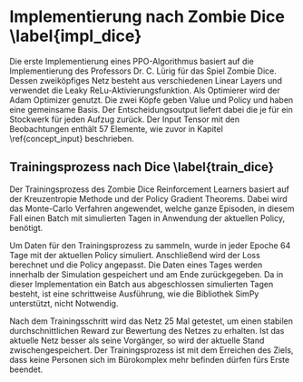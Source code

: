 # Implementierung nach Zombie Dice \label{impl_dice}

Die erste Implementierung eines PPO-Algorithmus basiert auf die Implementierung des Professors Dr. C. Lürig für das
Spiel Zombie Dice. Dessen zweiköpfiges Netz besteht aus verschiedenen Linear Layers und verwendet die Leaky
ReLu-Aktivierungsfunktion. Als Optimierer wird der Adam Optimizer genutzt. Die zwei Köpfe geben Value und Policy und
haben eine gemeinsame Basis. Der Entscheidungsoutput liefert dabei die je für ein Stockwerk für jeden Aufzug zurück. Der
Input Tensor mit den Beobachtungen enthält 57 Elemente, wie zuvor in Kapitel \ref{concept_input} beschrieben.

## Trainingsprozess nach Dice \label{train_dice}

Der Trainingsprozess des Zombie Dice Reinforcement Learners basiert auf der Kreuzentropie Methode und der Policy
Gradient Theorems. Dabei wird das Monte-Carlo Verfahren angewendet, welche ganze Episoden, in diesem Fall einen Batch
mit simulierten Tagen in Anwendung der aktuellen Policy, benötigt.

Um Daten für den Trainingsprozess zu sammeln, wurde in jeder Epoche 64 Tage mit der aktuellen Policy simuliert.
Anschließend wird der Loss berechnet und die Policy angepasst.
Die Daten eines Tages werden innerhalb der Simulation gespeichert und am Ende zurückgegeben. Da in dieser Implementation
ein Batch aus abgeschlossen simulierten Tagen besteht, ist eine schrittweise Ausführung, wie die Bibliothek SimPy
unterstützt, nicht Notwendig.

Nach dem Trainingsschritt wird das Netz 25 Mal getestet, um einen stabilen durchschnittlichen Reward zur Bewertung des
Netzes zu erhalten. Ist das aktuelle Netz besser als seine Vorgänger, so wird der aktuelle Stand zwischengespeichert.
Der Trainingsprozess ist mit dem Erreichen des Ziels, dass keine Personen sich im Bürokomplex mehr
befinden dürfen fürs Erste beendet.